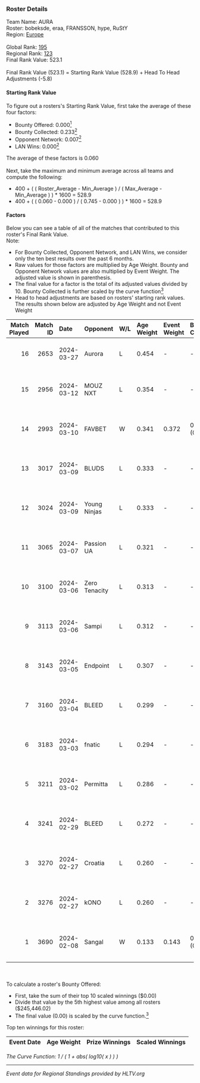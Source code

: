 ### Roster Details<br />
Team Name: AURA<br />
Roster: bobeksde, eraa, FRANSSON, hype, RuStY<br />
Region: [Europe]( ../standings_europe.md)<br />
<br />
Global Rank: [195](../standings_global.md)<br />
Regional Rank: [123]( ../standings_europe.md)<br />
Final Rank Value:  523.1<br />
<br />
Final Rank Value (523.1) = Starting Rank Value (528.9) + Head To Head Adjustments (-5.8)<br />

#### Starting Rank Value<br />
To figure out a rosters's Starting Rank Value, first take the average of these four factors:<br />
- Bounty Offered: 0.000[<sup>1</sup>](#table2)
- Bounty Collected: 0.233[<sup>2</sup>](#table1)
- Opponent Network: 0.007[<sup>2</sup>](#table1)
- LAN Wins: 0.000[<sup>2</sup>](#table1)

The average of these factors is 0.060<br />
<br />
Next, take the maximum and minimum average across all teams and compute the following:<br />
- 400 + ( ( Roster_Average - Min_Average ) / ( Max_Average - Min_Average ) ) * 1600 = 528.9
- 400 + ( ( 0.060 - 0.000 ) / ( 0.745 - 0.000 ) ) * 1600 = 528.9


#### Factors<br />
Below you can see a table of all of the matches that contributed to this roster's Final Rank Value.<br />
Note:<br />

- For Bounty Collected, Opponent Network, and LAN Wins, we consider only the ten best results over the past 6 months.
- Raw values for those factors are multiplied by Age Weight. Bounty and Opponent Network values are also multiplied by Event Weight. The adjusted value is shown in parenthesis.
- The final value for a factor is the total of its adjusted values divided by 10. Bounty Collected is further scaled by the curve function[<sup>3</sup>](#curveFunction)
- Head to head adjustments are based on rosters' starting rank values. The results shown below are adjusted by Age Weight and not Event Weight
<span id="table1"></span><br />


| Match Played | Match ID | Date       | Opponent      | W/L | Age Weight | Event Weight | Bounty Collected | Opponent Network | LAN Wins  | H2H Adj. | Roster                                 |
| -: | -: | :- | :- | :- | :- | :- | :- | :- | :- | -: | :- |
|           16 |     2653 | 2024-03-27 | Aurora        | L   | 0.454      | -            | -                | -                | -         |    -0.03 | bobeksde, eraa, FRANSSON, hype, RuStY  |
|           15 |     2956 | 2024-03-12 | MOUZ NXT      | L   | 0.354      | -            | -                | -                | -         |    -0.43 | bobeksde, eraa, Golden, Plopski, RuStY |
|           14 |     2993 | 2024-03-10 | FAVBET        | W   | 0.341      | 0.372        | 0.005 (0.001)    | 0.420 (0.053)    | 0 (0.000) |     8.89 | bobeksde, eraa, Golden, Plopski, RuStY |
|           13 |     3017 | 2024-03-09 | BLUDS         | L   | 0.333      | -            | -                | -                | -         |    -6.94 | bobeksde, eraa, Golden, Plopski, RuStY |
|           12 |     3024 | 2024-03-09 | Young Ninjas  | L   | 0.333      | -            | -                | -                | -         |    -1.51 | bobeksde, eraa, Golden, Plopski, RuStY |
|           11 |     3065 | 2024-03-07 | Passion UA    | L   | 0.321      | -            | -                | -                | -         |    -0.55 | bobeksde, eraa, Golden, Plopski, RuStY |
|           10 |     3100 | 2024-03-06 | Zero Tenacity | L   | 0.313      | -            | -                | -                | -         |    -0.38 | bobeksde, eraa, Golden, Plopski, RuStY |
|            9 |     3113 | 2024-03-06 | Sampi         | L   | 0.312      | -            | -                | -                | -         |    -0.85 | bobeksde, eraa, Golden, Plopski, RuStY |
|            8 |     3143 | 2024-03-05 | Endpoint      | L   | 0.307      | -            | -                | -                | -         |    -0.97 | bobeksde, eraa, Golden, Plopski, RuStY |
|            7 |     3160 | 2024-03-04 | BLEED         | L   | 0.299      | -            | -                | -                | -         |    -0.43 | bobeksde, eraa, Golden, Plopski, RuStY |
|            6 |     3183 | 2024-03-03 | fnatic        | L   | 0.294      | -            | -                | -                | -         |    -0.02 | bobeksde, eraa, Golden, Plopski, RuStY |
|            5 |     3211 | 2024-03-02 | Permitta      | L   | 0.286      | -            | -                | -                | -         |    -0.69 | bobeksde, eraa, Golden, Plopski, RuStY |
|            4 |     3241 | 2024-02-29 | BLEED         | L   | 0.272      | -            | -                | -                | -         |    -0.40 | bobeksde, eraa, Golden, Plopski, RuStY |
|            3 |     3270 | 2024-02-27 | Croatia       | L   | 0.260      | -            | -                | -                | -         |    -4.45 | bobeksde, eraa, Golden, Plopski, RuStY |
|            2 |     3276 | 2024-02-27 | kONO          | L   | 0.260      | -            | -                | -                | -         |    -1.10 | bobeksde, eraa, Golden, Plopski, RuStY |
|            1 |     3690 | 2024-02-08 | Sangal        | W   | 0.133      | 0.143        | 0.232 (0.004)    | 0.893 (0.017)    | 0 (0.000) |     4.08 | bobeksde, eraa, Golden, Plopski, RuStY |

<br />
<span id="table2"></span><br />
To calculate a roster's Bounty Offered:<br />

- First, take the sum of their top 10 scaled winnings ($0.00)
- Divide that value by the 5th highest value among all rosters ($245,446.02)
- The final value (0.00) is scaled by the curve function.[<sup>3</sup>](#curveFunction)

Top ten winnings for this roster:<br />

| Event Date | Age Weight | Prize Winnings | Scaled Winnings |
| :- | -: | :- | :- |


<span id="curveFunction"></span>_The Curve Function: 1 / ( 1 + abs( log10( x ) ) )_<br />

---
_Event data for Regional Standings provided by HLTV.org_<br />
